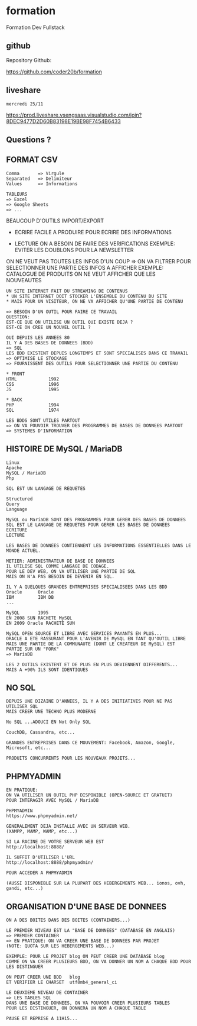 # formation

Formation Dev Fullstack

## github

Repository Github:

https://github.com/coder20b/formation

## liveshare

    mercredi 25/11
    
https://prod.liveshare.vsengsaas.visualstudio.com/join?8DEC9477D2D60B83198E19BE98F7454B6433

## Questions ?

## FORMAT CSV

    Comma       => Virgule
    Separated   => Delimiteur
    Values      => Informations

    TABLEURS
    => Excel
    => Google Sheets
    => ...

   BEAUCOUP D'OUTILS IMPORT/EXPORT

   * ECRIRE
   FACILE A PRODUIRE POUR ECRIRE DES INFORMATIONS

   * LECTURE
   ON A BESOIN DE FAIRE DES VERIFICATIONS
   EXEMPLE: EVITER LES DOUBLONS POUR LA NEWSLETTER

   ON NE VEUT PAS TOUTES LES INFOS D'UN COUP
   => ON VA FILTRER POUR SELECTIONNER UNE PARTIE DES INFOS A AFFICHER
   EXEMPLE: CATALOGUE DE PRODUITS
                ON NE VEUT AFFICHER QUE LES NOUVEAUTES

    UN SITE INTERNET FAIT DU STREAMING DE CONTENUS
    * UN SITE INTERNET DOIT STOCKER L'ENSEMBLE DU CONTENU DU SITE
    * MAIS POUR UN VISITEUR, ON NE VA AFFICHER QU'UNE PARTIE DE CONTENU

    => BESOIN D'UN OUTIL POUR FAIRE CE TRAVAIL
    QUESTION: 
    EST-CE QUE ON UTILISE UN OUTIL QUI EXISTE DEJA ?
    EST-CE ON CREE UN NOUVEL OUTIL ?

    OUI DEPUIS LES ANNEES 80
    IL Y A DES BASES DE DONNEES (BDD)
    => SQL
    LES BDD EXISTENT DEPUIS LONGTEMPS ET SONT SPECIALISES DANS CE TRAVAIL
    => OPTIMISE LE STOCKAGE
    => FOURNISSENT DES OUTILS POUR SELECTIONNER UNE PARTIE DU CONTENU

    * FRONT
    HTML            1992
    CSS             1996
    JS              1995

    * BACK
    PHP             1994
    SQL             1974

    LES BDDS SONT UTILES PARTOUT
    => ON VA POUVOIR TROUVER DES PROGRAMMES DE BASES DE DONNEES PARTOUT
    => SYSTEMES D'INFORMATION

## HISTOIRE DE MySQL / MariaDB

    Linux
    Apache
    MySQL / MariaDB
    Php

    SQL EST UN LANGAGE DE REQUETES

    Structured
    Query
    Language

    MySQL ou MariaDB SONT DES PROGRAMMES POUR GERER DES BASES DE DONNEES
    SQL EST LE LANGAGE DE REQUETES POUR GERER LES BASES DE DONNEES
    ECRITURE
    LECTURE

    LES BASES DE DONNEES CONTIENNENT LES INFORMATIONS ESSENTIELLES DANS LE MONDE ACTUEL.

    METIER: ADMINISTRATEUR DE BASE DE DONNEES
    IL UTILISE SQL COMME LANGAGE DE CODAGE.
    POUR LE DEV WEB, ON VA UTILISER UNE PARTIE DE SQL
    MAIS ON N'A PAS BESOIN DE DEVENIR EN SQL.

    IL Y A QUELQUES GRANDES ENTREPRISES SPECIALISEES DANS LES BDD
    Oracle      Oracle
    IBM         IBM DB
    ...

    MySQL       1995
    EN 2008 SUN RACHETE MySQL
    EN 2009 Oracle RACHETE SUN

    MySQL OPEN SOURCE ET LIBRE AVEC SERVICES PAYANTS EN PLUS...
    ORACLE A ETE RASSURANT POUR L'AVENIR DE MySQL EN TANT QU'OUTIL LIBRE
    MAIS UNE PARTIE DE LA COMMUNAUTE (DONT LE CREATEUR DE MySQL) EST PARTIE SUR UN "FORK"
    => MariaDB

    LES 2 OUTILS EXISTENT ET DE PLUS EN PLUS DEVIENNENT DIFFERENTS...
    MAIS A +90% ILS SONT IDENTIQUES

## NO SQL

    DEPUIS UNE DIZAINE D'ANNEES, IL Y A DES INITIATIVES POUR NE PAS UTILISER SQL
    MAIS CREER UNE TECHNO PLUS MODERNE

    No SQL ...ADOUCI EN Not Only SQL

    CouchDB, Cassandra, etc...

    GRANDES ENTREPRISES DANS CE MOUVEMENT: Facebook, Amazon, Google, Microsoft, etc...

    PRODUITS CONCURRENTS POUR LES NOUVEAUX PROJETS...

## PHPMYADMIN

    EN PRATIQUE: 
    ON VA UTILISER UN OUTIL PHP DISPONIBLE (OPEN-SOURCE ET GRATUIT)
    POUR INTERAGIR AVEC MySQL / MariaDB

    PHPMYADMIN
    https://www.phpmyadmin.net/

    GENERALEMENT DEJA INSTALLE AVEC UN SERVEUR WEB.
    (XAMPP, MAMP, WAMP, etc...)

    SI LA RACINE DE VOTRE SERVEUR WEB EST
    http://localhost:8888/

    IL SUFFIT D'UTILISER L'URL
    http://localhost:8888/phpmyadmin/

    POUR ACCEDER A PHPMYADMIN

    (AUSSI DISPONIBLE SUR LA PLUPART DES HEBERGEMENTS WEB... ionos, ovh, gandi, etc...)


## ORGANISATION D'UNE BASE DE DONNEES

    ON A DES BOITES DANS DES BOITES (CONTAINERS...)

    LE PREMIER NIVEAU EST LA "BASE DE DONNEES" (DATABASE EN ANGLAIS)
    => PREMIER CONTAINER
    => EN PRATIQUE: ON VA CREER UNE BASE DE DONNEES PAR PROJET
    (NOTE: QUOTA SUR LES HEBERGEMENTS WEB...)

    EXEMPLE: POUR LE PROJET blog ON PEUT CREER UNE DATABASE blog
    COMME ON VA CREER PLUSIEURS BDD, ON VA DONNER UN NOM A CHAQUE BDD POUR LES DISTINGUER

    ON PEUT CREER UNE BDD   blog 
    ET VERIFIER LE CHARSET  utf8mb4_general_ci

    LE DEUXIEME NIVEAU DE CONTAINER
    => LES TABLES SQL
    DANS UNE BASE DE DONNEES, ON VA POUVOIR CREER PLUSIEURS TABLES
    POUR LES DISTINGUER, ON DONNERA UN NOM A CHAQUE TABLE

    PAUSE ET REPRISE A 11H15...

    

















































